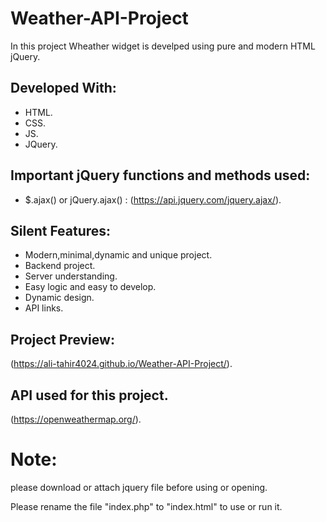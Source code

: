 # Weather-API-Project

In this project Wheather widget is develped using pure and modern HTML jQuery.

## Developed With:

* HTML.
* CSS.
* JS.
* JQuery.

## Important jQuery functions and methods used:

* $.ajax() or jQuery.ajax() : (https://api.jquery.com/jquery.ajax/).

## Silent Features:

* Modern,minimal,dynamic and unique project.
* Backend project.
* Server understanding.
* Easy logic and easy to develop.
* Dynamic design.
* API links.

## Project Preview:

(https://ali-tahir4024.github.io/Weather-API-Project/).

## API used for this project.

(https://openweathermap.org/).

# Note:

please download or attach jquery file before using or opening.

Please rename the file "index.php" to "index.html" to use or run it.
